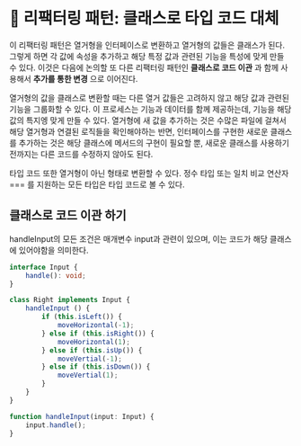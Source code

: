 <!-- Date: 2025-02-16 -->
<!-- Update Date: 2025-02-16 -->
<!-- File ID: 565f0c62-7c36-42ab-b615-6539547bba62 -->
<!-- Author: Seoyeon Jang -->

# 📌 리팩터링 패턴: 클래스로 타입 코드 대체

이 리팩터링 패턴은 열거형을 인터페이스로 변환하고 열거형의 값들은 클래스가 된다. 그렇게 하면 각 값에 속성을 추가하고 해당 특정 값과 관련된 기능을 특성에 맞게 만들 수 있다. 이것은 다음에 논의할 또 다른 리팩터링 패턴인 **클래스로 코드 이관** 과 함께 사용해서 **추가를 통한 변경** 으로 이어진다. 

열거형의 값을 클래스로 변환할 때는 다른 열거 값들은 고려하지 않고 해당 값과 관련된 기능을 그룹화할 수 있다. 이 프로세스는 기능과 데이터를 함께 제공하는데, 기능을 해당 값의 특지엥 맞게 만들 수 있다. 열거형에 새 값을 추가하는 것은 수많은 파일에 걸쳐서 해당 열거형과 연결된 로직들을 확인해야하는 반면, 인터페이스를 구현한 새로운 클래스를 추가하는 것은 해당 클래스에 메서드의 구현이 필요할 뿐, 새로운 클래스를 사용하기 전까지는 다른 코드를 수정하지 않아도 된다.

타입 코드 또한 열거형이 아닌 형태로 변환할 수 있다. 정수 타입 또는 일치 비교 연산자 === 를 지원하는 모든 타입은 타입 코드로 볼 수 있다. 

## 클래스로 코드 이관 하기
handleInput의 모든 조건은 매개변수 input과 관련이 있으며, 이는 코드가 해당 클래스에 있어야함을 의미한다.

```typescript
interface Input {
    handle(): void;
}
```

```typescript
class Right implements Input {
    handleInput () {
        if (this.isLeft()) {
            moveHorizontal(-1);
        } else if (this.isRight()) {
            moveHorizontal(1);
        } else if (this.isUp()) {
            moveVertial(-1);
        } else if (this.isDown()) {
            moveVertial(1);
        }
    }
}
```

```typescript
function handleInput(input: Input) {
    input.handle();
}
```




